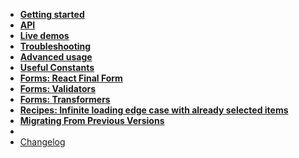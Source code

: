 -   [**Getting started**](getting-started)
-   [**API**](api)
-   [**Live demos**](/demo/ ':ignore Live demos')
-   [**Troubleshooting**](troubleshooting)
-   [**Advanced usage**](advanced-usage)
-   [**Useful Constants**](constants)
-   [**Forms: React Final Form**](forms/react-final-form)
-   [**Forms: Validators**](forms/validators)
-   [**Forms: Transformers**](forms/transformers)
-   [**Recipes: Infinite loading edge case with already selected
    items**](recipes/transfer-infinite-loading-all-options-selected)
-   [**Migrating From Previous Versions**](migrating)
-   &nbsp;
-   [Changelog](CHANGELOG.md)
